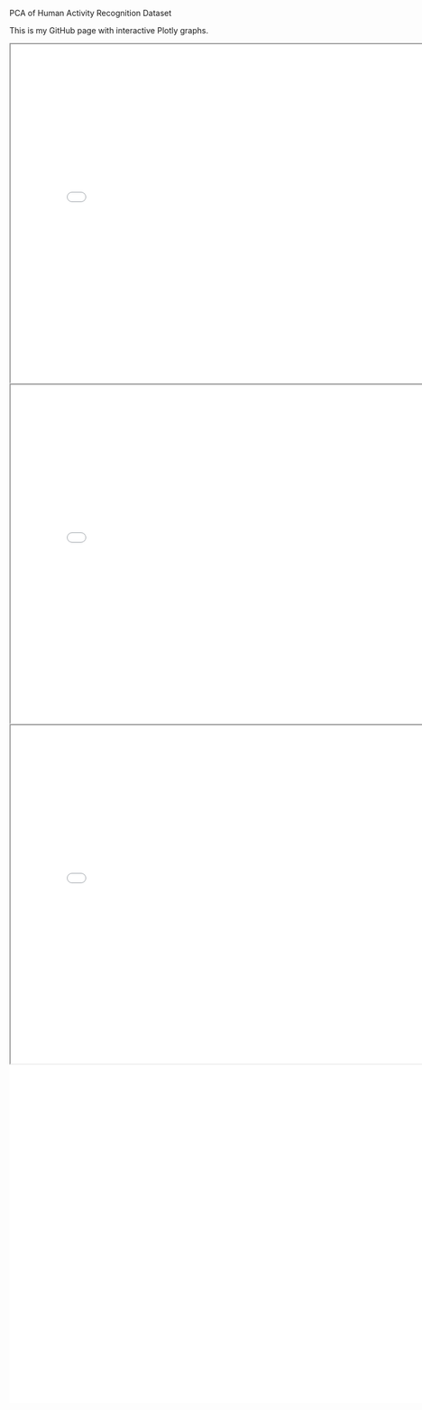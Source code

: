 PCA of Human Activity Recognition Dataset

This is my GitHub page with interactive Plotly graphs.    


<iframe src="Histogram.html" width="800" height="600"></iframe>


<iframe src="Histo_MP.html" width="800" height="600"></iframe>

<div class="left">
    <iframe src="Scree_Plot.html" width="800" height="600"></iframe>
</div>

<div class="left">
    <iframe src="PC_Plots.html" width="2400" height="600" style="border: none; float: left;"></iframe>
</div>
